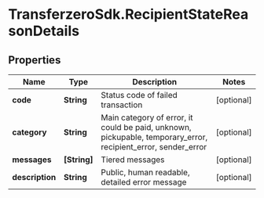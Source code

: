 # TransferzeroSdk.RecipientStateReasonDetails

## Properties
Name | Type | Description | Notes
------------ | ------------- | ------------- | -------------
**code** | **String** | Status code of failed transaction | [optional] 
**category** | **String** | Main category of error, it could be paid, unknown, pickupable, temporary_error, recipient_error, sender_error | [optional] 
**messages** | **[String]** | Tiered messages | [optional] 
**description** | **String** | Public, human readable, detailed error message | [optional] 


